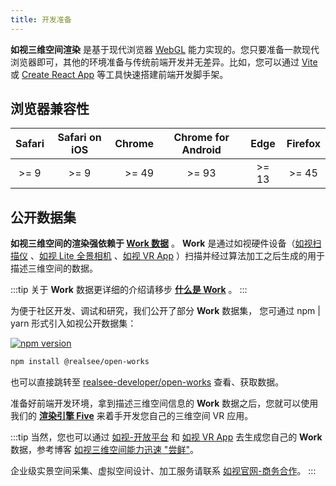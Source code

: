 ```yaml
---
title: 开发准备
---
```



**如视三维空间渲染** 是基于现代浏览器 [WebGL](https://www.khronos.org/webgl/) 能力实现的。您只要准备一款现代浏览器即可，其他的环境准备与传统前端开发并无差异。比如，您可以通过 [Vite](https://vitejs.dev/) 或 [Create React App](https://create-react-app.dev/) 等工具快速搭建前端开发脚手架。

## 浏览器兼容性


 | Safari | Safari on iOS | Chrome | Chrome for Android | Edge  | Firefox |
 | :----: | :-----------: | -----: | :----------------: | :---: | :-----: |
 |  >= 9  |     >= 9      |  >= 49 |       >= 93        | >= 13 |  >= 45  |

## 公开数据集

**如视三维空间的渲染强依赖于 [Work 数据](./get-started/02.terminology.md)** 。
**Work** 是通过如视硬件设备（[如视扫描仪](https://realsee.com/website/product/hardware) 、[如视 Lite 全景相机](https://realsee.com/website/product/lite) 、[如视 VR App](https://home.realsee.com/product/mobilecapture) ）扫描并经过算法加工之后生成的用于描述三维空间的数据。

:::tip
关于 **Work** 数据更详细的介绍请移步 **[什么是 Work](./get-started/02.terminology.md)** 。
:::

为便于社区开发、调试和研究，我们公开了部分 **Work** 数据集，
您可通过 npm | yarn 形式引入如视公开数据集：

[![npm version](https://img.shields.io/npm/v/@realsee/open-works.svg?style=flat-square&logo=npm&label=npm%20install%20@realsee/open-works)](https://www.npmjs.com/package/@realsee/open-works)

```bash npm2yarn
npm install @realsee/open-works
```

也可以直接跳转至 [realsee-developer/open-works](https://github.com/realsee-developer/open-works) 查看、获取数据。

准备好前端开发环境，拿到描述三维空间信息的 **Work** 数据之后，您就可以使用我们的 [**渲染引擎 Five**](./get-started/00.rendering-engine.md) 来着手开发您自己的三维空间 VR 应用。

:::tip
当然，您也可以通过 [如视-开放平台](http://developers.realsee.com/) 和 [如视 VR App](https://realsee.com/website/mobile) 去生成您自己的 **Work** 数据，参考博客 [如视三维空间能力迅速 "尝鲜"](/blog/quick-start-with-api)。

企业级实景空间采集、虚拟空间设计、加工服务请联系 [如视官网-商务合作](https://realsee.com/website/business)。
:::

